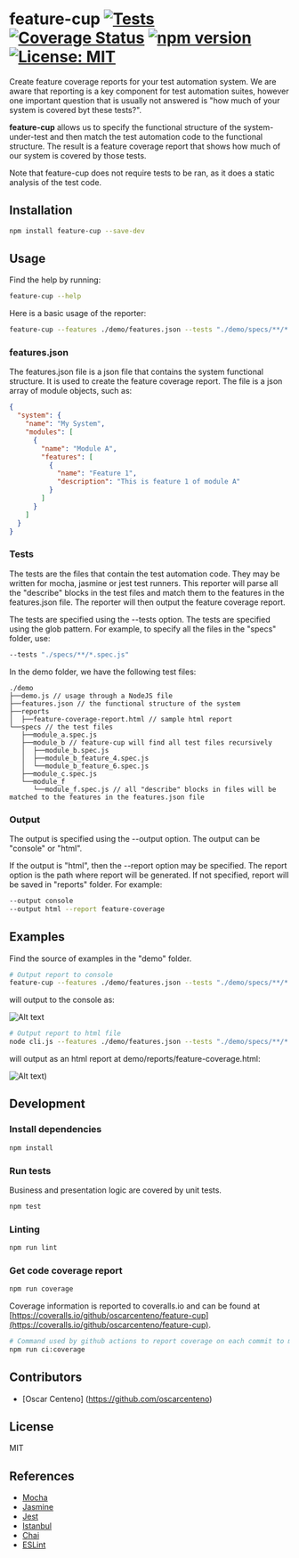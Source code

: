# feature-cup [![Tests](https://github.com/oscarcenteno/feature-cup/actions/workflows/nodejs.yml/badge.svg)](https://github.com/oscarcenteno/feature-cup/actions/workflows/nodejs.yml) [![Coverage Status](https://coveralls.io/repos/github/oscarcenteno/feature-cup/badge.svg?branch=main)](https://coveralls.io/github/oscarcenteno/feature-cup?branch=main) [![npm version](https://badge.fury.io/js/feature-cup.svg)](https://badge.fury.io/js/feature-cup) [![License: MIT](https://img.shields.io/badge/License-MIT-yellow.svg)](https://opensource.org/licenses/MIT)

Create feature coverage reports for your test automation system. We are aware that reporting is a key component for test automation suites, however one important question that is usually not answered is "how much of your system is covered byt these tests?".

**feature-cup** allows us to specify the functional structure of the system-under-test and then match the test automation code to the functional structure. The result is a feature coverage report that shows how much of our system is covered by those tests.

Note that feature-cup does not require tests to be ran, as it does a static analysis of the test code.

## Installation

```bash
npm install feature-cup --save-dev
```

## Usage

Find the help by running:

```bash
feature-cup --help
```

Here is a basic usage of the reporter:

```bash
feature-cup --features ./demo/features.json --tests "./demo/specs/**/*.spec.js" --output console
```

### features.json

The features.json file is a json file that contains the system functional structure. It is used to create the feature coverage report. The file is a json array of module objects, such as:

```json
{
  "system": {
    "name": "My System",
    "modules": [
      {
        "name": "Module A",
        "features": [
          {
            "name": "Feature 1",
            "description": "This is feature 1 of module A"
          }
        ]
      }
    ]
  }
}
```

### Tests

The tests are the files that contain the test automation code. They may be written for mocha, jasmine or jest test runners. This reporter will parse all the "describe" blocks in the test files and match them to the features in the features.json file. The reporter will then output the feature coverage report.

The tests are specified using the --tests option. The tests are specified using the glob pattern. For example, to specify all the files in the "specs" folder, use:

```bash
--tests "./specs/**/*.spec.js"
```

In the demo folder, we have the following test files:

``` text
./demo
├──demo.js // usage through a NodeJS file
├──features.json // the functional structure of the system
├──reports
│  ├──feature-coverage-report.html // sample html report
└──specs // the test files
   ├──module_a.spec.js
   ├──module_b // feature-cup will find all test files recursively
   │  ├──module_b.spec.js
   │  ├──module_b_feature_4.spec.js
   │  └──module_b_feature_6.spec.js
   ├──module_c.spec.js
   └──module_f
      └──module_f.spec.js // all "describe" blocks in files will be matched to the features in the features.json file
```

### Output

The output is specified using the --output option. The output can be "console" or "html". 

If the output is "html", then the --report option may be specified. The report option is the path where report will be generated. If not specified, report will be saved in "reports" folder. For example:

```bash
--output console
--output html --report feature-coverage
```

## Examples

Find the source of examples in the "demo" folder.

```bash
# Output report to console
feature-cup --features ./demo/features.json --tests "./demo/specs/**/*.spec.js" --output console
```

will output to the console as:

![Alt text](https://github.com/oscarcenteno/feature-cup/blob/main/demo/reports/console.png?raw=true)

```bash
# Output report to html file
node cli.js --features ./demo/features.json --tests "./demo/specs/**/*.spec.js" --output html --report feature-coverage
```

will output as an html report at demo/reports/feature-coverage.html:

![Alt text](https://github.com/oscarcenteno/feature-cup/blob/main/demo/reports/html.png?raw=true))

## Development

### Install dependencies

```bash
npm install
```

### Run tests

Business and presentation logic are covered by unit tests.

```bash
npm test
```

### Linting

```bash
npm run lint
```

### Get code coverage report

```bash
npm run coverage
```

Coverage information is reported to coveralls.io and can be found at [https://coveralls.io/github/oscarcenteno/feature-cup](https://coveralls.io/github/oscarcenteno/feature-cup).

```bash
# Command used by github actions to report coverage on each commit to main branch, see .github/workflows/nodejs.yml
npm run ci:coverage
```

## Contributors

* [Oscar Centeno] (https://github.com/oscarcenteno)

## License

MIT

## References

* [Mocha](https://mochajs.org/)
* [Jasmine](https://jasmine.github.io/)
* [Jest](https://jestjs.io/)
* [Istanbul](https://istanbul.js.org/)
* [Chai](https://www.chaijs.com/)
* [ESLint](https://eslint.org/)
